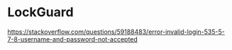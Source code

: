 # LockGuard

https://stackoverflow.com/questions/59188483/error-invalid-login-535-5-7-8-username-and-password-not-accepted